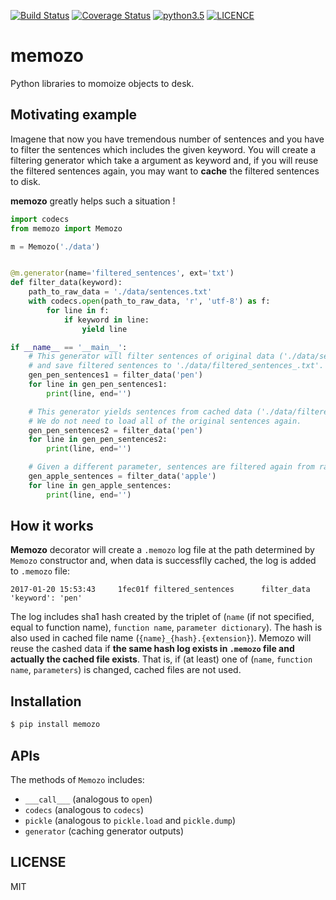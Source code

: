 [![Build Status](https://img.shields.io/travis/sotetsuk/memozo.svg)](https://travis-ci.org/sotetsuk/memozo)
[![Coverage Status](https://img.shields.io/coveralls/sotetsuk/memozo.svg)](https://coveralls.io/github/sotetsuk/memozo)
[![python3.5](https://img.shields.io/badge/python-3.5-blue.svg)](https://github.com/sotetsuk/memozo)
[![LICENCE](https://img.shields.io/github/license/sotetsuk/memozo.svg)](https://github.com/sotetsuk/memozo)

# memozo
Python libraries to momoize objects to desk.

## Motivating example
Imagene that now you have tremendous number of sentences and you have to filter the sentences which includes the given keyword.
You will create a filtering generator which take a argument as keyword and,
if you will reuse the filtered sentences again,
you may want to **cache** the filtered sentences to disk.

**memozo** greatly helps such a situation !

```py
import codecs
from memozo import Memozo

m = Memozo('./data')


@m.generator(name='filtered_sentences', ext='txt')
def filter_data(keyword):
    path_to_raw_data = './data/sentences.txt'
    with codecs.open(path_to_raw_data, 'r', 'utf-8') as f:
        for line in f:
            if keyword in line:
                yield line

if __name__ == '__main__':
    # This generator will filter sentences of original data ('./data/sentences.txt')
    # and save filtered sentences to './data/filtered_sentences_.txt'.
    gen_pen_sentences1 = filter_data('pen')
    for line in gen_pen_sentences1:
        print(line, end='')

    # This generator yields sentences from cached data ('./data/filtered_sentences_1fec01f.txt')
    # We do not need to load all of the original sentences again.
    gen_pen_sentences2 = filter_data('pen')
    for line in gen_pen_sentences2:
        print(line, end='')

    # Given a different parameter, sentences are filtered again from raw data.
    gen_apple_sentences = filter_data('apple')
    for line in gen_apple_sentences:
        print(line, end='')
```

## How it works
**Memozo** decorator will create a ```.memozo``` log file at the path determined by ```Memozo``` constructor and, 
when data is successflly cached, the log is added to ```.memozo``` file:

```
2017-01-20 15:53:43     1fec01f filtered_sentences      filter_data     'keyword': 'pen'
```

The log includes sha1 hash created by the triplet of (```name``` (if not specified, equal to function name), ```function name```, ```parameter dictionary```).
The hash is also used in cached file name (```{name}_{hash}.{extension}```).
Memozo will reuse the cashed data if **the same hash log exists in ```.memozo``` file and actually the cached file exists**.
That is, if (at least) one of (```name```, ```function name```, ```parameters```) is changed, cached files are not used.

## Installation

```sh
$ pip install memozo
```

## APIs

The methods of ```Memozo``` includes:

- ```___call___``` (analogous to ```open```)
- ```codecs``` (analogous to ```codecs```)
- ```pickle``` (analogous to ```pickle.load``` and ```pickle.dump```)
- ```generator``` (caching generator outputs)

## LICENSE
MIT
